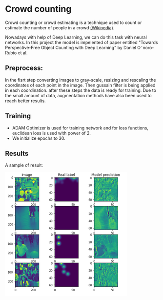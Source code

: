 # Crowd counting
Crowd counting or crowd estimating is a technique used to count or estimate the number of people in a crowd [(Wikipedia)](https://en.wikipedia.org/wiki/Crowd_counting).

Nowadays with help of Deep Learning, we can do this task with neural networks. In this project the model is impelented of paper entitled "Towards Perspective-Free Object Counting with Deep Learning" by Daniel O˜noro-Rubio et al.


## Preprocess:
In the fisrt step converting images to gray-scale, resizing and rescaling the coordinates of each point in the image.
Then gussain filter  is being applied in each coordination.
after these steps the data is ready for training.
Due to the small amount of data, augmentation methods have also been used to reach better results.

## Training
- ADAM Optimizer is used for training network and for loss functions, euclidean loss is used with power of 2.
- We initialize epochs to 30.

## Results
A sample of result:

<img src="img/pic-2.png" data-canonical-src="img/pic-2.png" width="400" />


